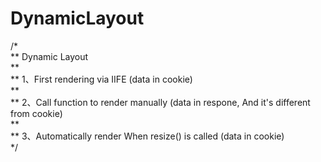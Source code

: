 # DynamicLayout
/*  
**  Dynamic Layout  
**  
**  1、First rendering via IIFE (data in cookie)  
**  
**  2、Call function to render manually (data in respone, And it's different from cookie)  
**  
**  3、Automatically render When resize() is called (data in cookie)  
*/
